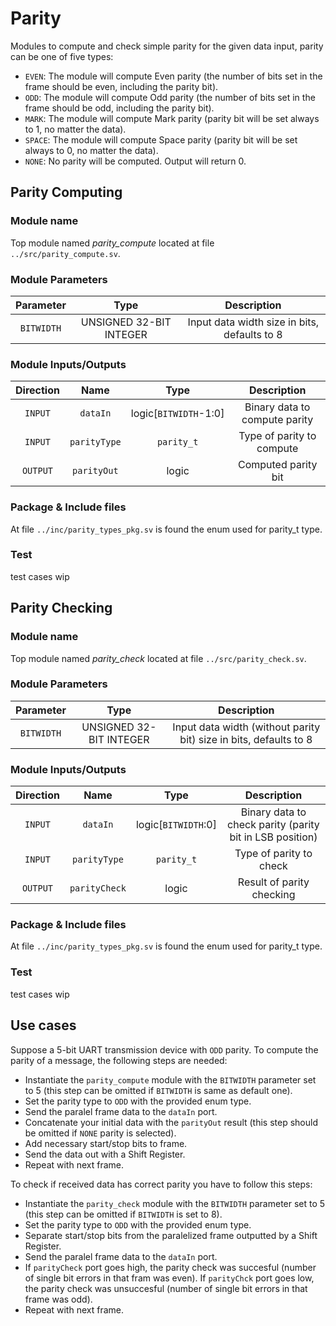# Parity
Modules to compute and check simple parity for the given data input, parity can be one of five types:
- `EVEN`: The module will compute Even parity (the number of bits set in the frame should be even, including the parity bit).
- `ODD`: The module will compute Odd parity (the number of bits set in the frame should be odd, including the parity bit).
- `MARK`: The module will compute Mark parity (parity bit will be set always to 1, no matter the data).
- `SPACE`: The module will compute Space parity (parity bit will be set always to 0, no matter the data).
- `NONE`: No parity will be computed. Output will return 0.

## Parity Computing

### Module name
Top module named _parity_compute_ located at file `../src/parity_compute.sv`.

### Module Parameters
| Parameter | Type | Description |
| :---: | :---: | :---: |
| `BITWIDTH` | UNSIGNED 32-BIT INTEGER | Input data width size in bits, defaults to 8 |

### Module Inputs/Outputs
| Direction | Name | Type | Description |
| :---: | :---: | :---: | :---:|
| `INPUT` | `dataIn` | logic[`BITWIDTH`-1:0] | Binary data to compute parity |
| `INPUT` | `parityType` | `parity_t` | Type of parity to compute |
| `OUTPUT` | `parityOut` | logic | Computed parity bit |

### Package & Include files
At file `../inc/parity_types_pkg.sv` is found the enum used for parity_t type.

### Test
test cases wip

## Parity Checking

### Module name
Top module named _parity_check_ located at file `../src/parity_check.sv`.

### Module Parameters
| Parameter | Type | Description |
| :---: | :---: | :---: |
| `BITWIDTH` | UNSIGNED 32-BIT INTEGER | Input data width (without parity bit) size in bits, defaults to 8 |

### Module Inputs/Outputs
| Direction | Name | Type | Description |
| :---: | :---: | :---: | :---:|
| `INPUT` | `dataIn` | logic[`BITWIDTH`:0] | Binary data to check parity (parity bit in LSB position)|
| `INPUT` | `parityType` | `parity_t` | Type of parity to check |
| `OUTPUT` | `parityCheck` | logic | Result of parity checking |

### Package & Include files
At file `../inc/parity_types_pkg.sv` is found the enum used for parity_t type.

### Test
test cases wip

## Use cases

Suppose a 5-bit UART transmission device with `ODD` parity. To compute the parity of a message, the following steps are needed:
- Instantiate the `parity_compute` module with the `BITWIDTH` parameter set to 5 (this step can be omitted if `BITWIDTH` is same as default one).
- Set the parity type to `ODD` with the provided enum type.
- Send the paralel frame data to the `dataIn` port.
- Concatenate your initial data with the `parityOut` result (this step should be omitted if `NONE` parity is selected).
- Add necessary start/stop bits to frame.
- Send the data out with a Shift Register.
- Repeat with next frame.

To check if received data has correct parity you have to follow this steps:
- Instantiate the `parity_check` module with the `BITWIDTH` parameter set to 5 (this step can be omitted if `BITWIDTH` is set to 8).
- Set the parity type to `ODD` with the provided enum type.
- Separate start/stop bits from the paralelized frame outputted by a Shift Register.
- Send the paralel frame data to the `dataIn` port.
- If `parityCheck` port goes high, the parity check was succesful (number of single bit errors in that fram was even). If `parityChck` port goes low, the parity check was unsuccesful (number of single bit errors in that frame was odd).
- Repeat with next frame.
